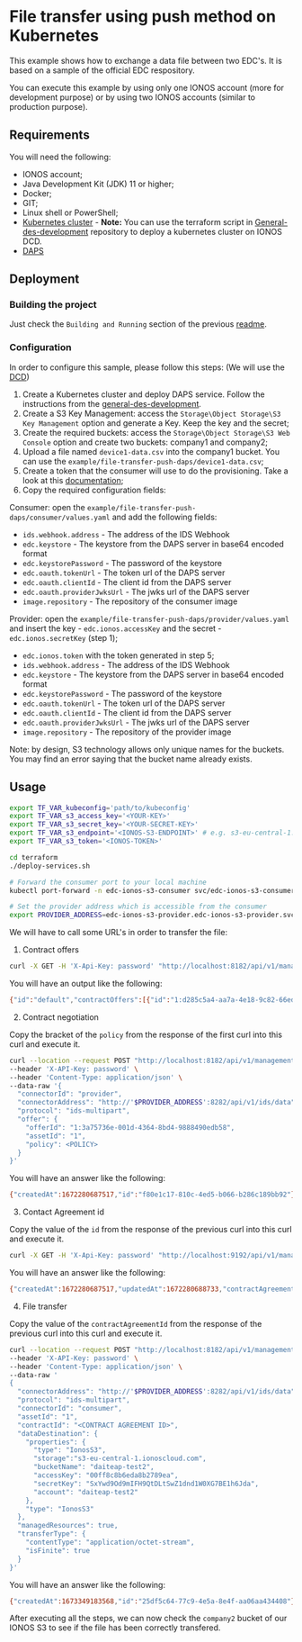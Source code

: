 # File transfer using push method on Kubernetes

This example shows how to exchange a data file between two EDC's. It is based on a sample of the official EDC respository.

You can execute this example by using only one IONOS account (more for development purpose) or by using two IONOS accounts (similar to production purpose).

## Requirements

You will need the following:
- IONOS account;
- Java Development Kit (JDK) 11 or higher;
- Docker;
- GIT;
- Linux shell or PowerShell;
- [Kubernetes cluster](https://kubernetes.io/docs/setup/) - **Note:** You can use the terraform script in [General-des-development](https://github.com/Digital-Ecosystems/general-des-development) repository to deploy a kubernetes cluster on IONOS DCD.
- [DAPS](https://github.com/Digital-Ecosystems/general-des-development/tree/main/omejdn-daps)


## Deployment

### Building the project

Just check the `Building and Running` section of the previous [readme](../../README.md).

### Configuration
In order to configure this sample, please follow this steps:
(We will use the [DCD](https://dcd.ionos.com))
1) Create a Kubernetes cluster and deploy DAPS service. Follow the instructions from the [general-des-development](https://github.com/Digital-Ecosystems/general-des-development/tree/main/omejdn-daps).
2) Create a S3 Key Management: access the `Storage\Object Storage\S3 Key Management` option and generate a Key. Keep the key and the secret;
3) Create the required buckets: access the `Storage\Object Storage\S3 Web Console` option and create two buckets: company1 and company2;
4) Upload a file named `device1-data.csv` into the company1 bucket. You can use the `example/file-transfer-push-daps/device1-data.csv`;
5) Create a token that the consumer will use to do the provisioning. Take a look at this [documentation](../../ionos_token.md);
6) Copy the required configuration fields:

Consumer: open the `example/file-transfer-push-daps/consumer/values.yaml` and add the following fields:
- `ids.webhook.address` - The address of the IDS Webhook
- `edc.keystore` - The keystore from the DAPS server in base64 encoded format
- `edc.keystorePassword` - The password of the keystore
- `edc.oauth.tokenUrl` - The token url of the DAPS server
- `edc.oauth.clientId` - The client id from the DAPS server
- `edc.oauth.providerJwksUrl` - The jwks url of the DAPS server
- `image.repository` - The repository of the consumer image

Provider: open the `example/file-transfer-push-daps/provider/values.yaml` and insert the key - `edc.ionos.accessKey` and the secret - `edc.ionos.secretKey` (step 1);
- `edc.ionos.token` with the token generated in step 5;
- `ids.webhook.address` - The address of the IDS Webhook
- `edc.keystore` - The keystore from the DAPS server in base64 encoded format
- `edc.keystorePassword` - The password of the keystore
- `edc.oauth.tokenUrl` - The token url of the DAPS server
- `edc.oauth.clientId` - The client id from the DAPS server
- `edc.oauth.providerJwksUrl` - The jwks url of the DAPS server
- `image.repository` - The repository of the provider image

Note: by design, S3 technology allows only unique names for the buckets. You may find an error saying that the bucket name already exists.

## Usage

```bash
export TF_VAR_kubeconfig='path/to/kubeconfig'
export TF_VAR_s3_access_key='<YOUR-KEY>'
export TF_VAR_s3_secret_key='<YOUR-SECRET-KEY>'
export TF_VAR_s3_endpoint='<IONOS-S3-ENDPOINT>' # e.g. s3-eu-central-1.ionoscloud.com
export TF_VAR_s3_token='<IONOS-TOKEN>'

cd terraform
./deploy-services.sh

# Forward the consumer port to your local machine
kubectl port-forward -n edc-ionos-s3-consumer svc/edc-ionos-s3-consumer 8182:8182

# Set the provider address which is accessible from the consumer
export PROVIDER_ADDRESS=edc-ionos-s3-provider.edc-ionos-s3-provider.svc.cluster.local
```


We will have to call some URL's in order to transfer the file:
1) Contract offers
```bash
curl -X GET -H 'X-Api-Key: password' "http://localhost:8182/api/v1/management/catalog?providerUrl=http://$PROVIDER_ADDRESS:8282/api/v1/ids/data"

```

You will have an output like the following:

```bash
{"id":"default","contractOffers":[{"id":"1:d285c5a4-aa7a-4e18-9c82-66eded1cd933","policy":{"permissions":[{"edctype":"dataspaceconnector:permission","uid":null,"target":"1","action":{"type":"USE","includedIn":null,"constraint":null},"assignee":null,"assigner":null,"constraints":[],"duties":[]}],"prohibitions":[],"obligations":[],"extensibleProperties":{},"inheritsFrom":null,"assigner":null,"assignee":null,"target":"1","@type":{"@policytype":"set"}},"asset":{"id":"1","createdAt":1672284626506,"properties":{"asset:prop:byteSize":null,"asset:prop:id":"1","asset:prop:fileName":null}},"provider":"urn:connector:provider","consumer":"urn:connector:consumer","offerStart":null,"offerEnd":null,"contractStart":"2022-12-29T03:30:26.055Z","contractEnd":"2022-12-29T04:30:26.055Z"},{"id":"2:c3dfbd92-7df5-46f5-a547-420bfde301e9","policy":{"permissions":[{"edctype":"dataspaceconnector:permission","uid":null,"target":"2","action":{"type":"USE","includedIn":null,"constraint":null},"assignee":null,"assigner":null,"constraints":[],"duties":[]}],"prohibitions":[],"obligations":[],"extensibleProperties":{},"inheritsFrom":null,"assigner":null,"assignee":null,"target":"2","@type":{"@policytype":"set"}},"asset":{"id":"2","createdAt":1672284626513,"properties":{"asset:prop:byteSize":null,"asset:prop:id":"2","asset:prop:fileName":null}},"provider":"urn:connector:provider","consumer":"urn:connector:consumer","offerStart":null,"offerEnd":null,"contractStart":"2022-12-29T03:30:26.055Z","contractEnd":"2022-12-29T04:30:26.055Z"}]}
```

2) Contract negotiation

Copy the bracket of the `policy` from the response of the first curl into this curl and execute it.

```bash
curl --location --request POST "http://localhost:8182/api/v1/management/contractnegotiations" \
--header 'X-API-Key: password' \
--header 'Content-Type: application/json' \
--data-raw '{
  "connectorId": "provider",
  "connectorAddress": "http://'$PROVIDER_ADDRESS':8282/api/v1/ids/data",
  "protocol": "ids-multipart",
  "offer": {
    "offerId": "1:3a75736e-001d-4364-8bd4-9888490edb58",
    "assetId": "1",
    "policy": <POLICY>
  }
}'
```

You will have an answer like the following:
```bash
{"createdAt":1672280687517,"id":"f80e1c17-810c-4ed5-b066-b286c189bb92"}
```

3) Contact Agreement id

Copy the value of the `id` from the response of the previous curl into this curl and execute it.
```bash
curl -X GET -H 'X-Api-Key: password' "http://localhost:9192/api/v1/management/contractnegotiations/{<ID>}"
```
You will have an answer like the following:
```bash
{"createdAt":1672280687517,"updatedAt":1672280688733,"contractAgreementId":"1:83fc5fb4-84a9-4764-beea-4ff5446f91a0","counterPartyAddress":"http://$PROVIDER_ADDRESS:8282/api/v1/ids/data","errorDetail":null,"id":"f80e1c17-810c-4ed5-b066-b286c189bb92","protocol":"ids-multipart","state":"CONFIRMED","type":"CONSUMER"}
```

4) File transfer

Copy the value of the `contractAgreementId` from the response of the previous curl into this curl and execute it.
```bash
curl --location --request POST "http://localhost:8182/api/v1/management/transferprocess" \
--header 'X-API-Key: password' \
--header 'Content-Type: application/json' \
--data-raw '
{
  "connectorAddress": "http://'$PROVIDER_ADDRESS':8282/api/v1/ids/data",
  "protocol": "ids-multipart",
  "connectorId": "consumer",
  "assetId": "1",
  "contractId": "<CONTRACT AGREEMENT ID>",
  "dataDestination": {
    "properties": {
      "type": "IonosS3",
      "storage":"s3-eu-central-1.ionoscloud.com",
      "bucketName": "daiteap-test2",
      "accessKey": "00ff8c8b6eda8b2789ea",
      "secretKey": "SxYwd9Od9mIFH9QtDLtSwZ1dnd1W0XG7BE1h6Jda",
      "account": "daiteap-test2"
    },
    "type": "IonosS3"
  },
  "managedResources": true,
  "transferType": {
    "contentType": "application/octet-stream",
    "isFinite": true
  }
}'
```
You will have an answer like the following:
```bash
{"createdAt":1673349183568,"id":"25df5c64-77c9-4e5a-8e4f-aa06aa434408"}
```
After executing all the steps, we can now check the `company2` bucket of our IONOS S3 to see if the file has been correctly transfered.